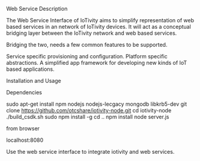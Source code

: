 Web Service Description

The Web Service Interface of IoTivity aims to simplify representation of web based services in an network of IoTivity devices. It will act as a conceptual bridging layer between the IoTivity network and web based services.

Bridging the two, needs a few common features to be supported.

Service specific provisioning and configuration.
Platform specific abstractions.
A simplified app framework for developing new kinds of IoT based applications.


Installation and Usage

Dependencies

sudo apt-get install npm nodejs nodejs-lecgacy mongodb libkrb5-dev
git clone https://github.com/otcshare/iotivity-node.git
cd iotivity-node
./build_csdk.sh
sudo npm install -g
cd ..
npm install
node server.js

from browser

localhost:8080

Use the web service interface to integrate iotivity and web services.
